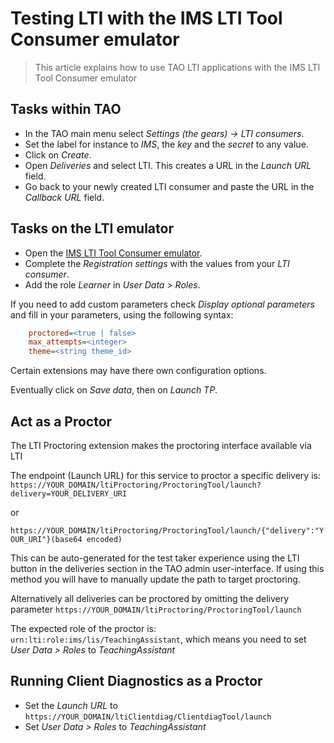 # Testing LTI with the IMS LTI Tool Consumer emulator

> This article explains how to use TAO LTI applications with the IMS LTI Tool Consumer emulator

## Tasks within TAO

- In the TAO main menu select *Settings (the gears) -> LTI consumers*. 
- Set the label for instance to *IMS*, the *key* and the *secret* to any value. 
- Click on *Create*.
- Open *Deliveries* and select LTI. This creates a URL in the *Launch URL* field. 
- Go back to your newly created LTI consumer and paste the URL in the *Callback URL* field.


## Tasks on the LTI emulator

- Open the [IMS LTI Tool Consumer emulator](http://lti.tools/test/tc.php).
- Complete the *Registration settings* with the values from your *LTI consumer*. 
- Add the role *Learner* in *User Data > Roles*. 

If you need to add custom parameters check *Display optional parameters* and fill in your parameters, using the following syntax:

```ini
    proctored=<true | false>
    max_attempts=<integer>
    theme=<string theme_id>
```
Certain extensions may have there own configuration options. 

Eventually click on *Save data*, then on *Launch TP*.

## Act as a Proctor

The LTI Proctoring extension makes the proctoring interface available via LTI

The endpoint (Launch URL) for this service to proctor a specific delivery is:
`https://YOUR_DOMAIN/ltiProctoring/ProctoringTool/launch?delivery=YOUR_DELIVERY_URI`

or

`https://YOUR_DOMAIN/ltiProctoring/ProctoringTool/launch/{"delivery":"YOUR_URI"}(base64 encoded)`

This can be auto-generated for the test taker experience using the LTI button in the deliveries section in the TAO admin user-interface. If using this method you will have to manually update the path to target proctoring.

Alternatively all deliveries can be proctored by omitting the delivery parameter
`https://YOUR_DOMAIN/ltiProctoring/ProctoringTool/launch`

The expected role of the proctor is:
`urn:lti:role:ims/lis/TeachingAssistant`, which means you need to set *User Data > Roles* to *TeachingAssistant*

## Running Client Diagnostics as a Proctor

- Set the *Launch URL* to `https://YOUR_DOMAIN/ltiClientdiag/ClientdiagTool/launch`
- Set *User Data > Roles* to *TeachingAssistant*
